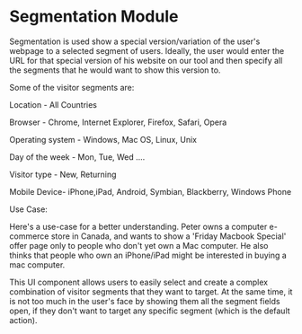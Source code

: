 # Segmentation Module

Segmentation is used show a special version/variation of the user's webpage to a selected segment of users. Ideally, the user would enter the URL for that special version of his website on our tool and then specify all the segments that he would want to show this version to.

Some of the visitor segments are:

Location - All Countries

Browser - Chrome, Internet Explorer, Firefox, Safari, Opera

Operating system - Windows, Mac OS, Linux, Unix

Day of the week - Mon, Tue, Wed ....

Visitor type - New, Returning

Mobile Device- iPhone,iPad, Android, Symbian, Blackberry, Windows Phone

Use Case:

Here's a use-case for a better understanding. Peter owns a computer e-commerce store in Canada, and wants to show a 'Friday Macbook Special' offer page only to people who don't yet own a Mac computer. He also thinks that people who own an iPhone/iPad might be interested in buying a mac computer.

This UI component allows users to easily select and create a complex combination of visitor segments that they want to target. At the same time, it is not too much in the user's face by showing them all the segment fields open, if they don't want to target any specific segment (which is the default action).
